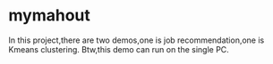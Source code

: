 # mymahout
In this project,there are two demos,one is job recommendation,one is Kmeans clustering.
Btw,this demo can run on the single PC.

